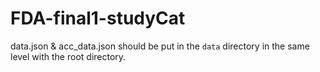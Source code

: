 # FDA-final1-studyCat
data.json & acc_data.json should be put in the `data` directory in the same level with the root directory.
